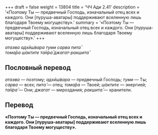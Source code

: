 +++
draft = false
weight = 13804
title = 'ЧЧ Ади 2.41'
description = '«Поэтому Ты — предвечный Господь, изначальный отец всех и каждого. Они [пуруша-аватары] поддерживают вселенную лишь благодаря Твоему могуществу».'
summary = '«Поэтому Ты — предвечный Господь, изначальный отец всех и каждого. Они [пуруша-аватары] поддерживают вселенную лишь благодаря Твоему могуществу».'
+++

_атаэва адхӣш́вара туми сарва пита̄  
тома̄ра ш́актите та̄н̇ра̄ джагат-ракшита̄_

## Пословный перевод

_атаэва_ — поэтому; _адхӣш́вара_ — предвечный Господь; _туми_ — Ты; _сарва_ — всех; _пита̄_ — отец; _тома̄ра_ — Твоей; _ш́актите_ — энергией; _та̄н̇ра̄_ — Они; _джагат_ — мироздания; _ракшита̄_ — хранители.

## Перевод

**«Поэтому Ты — предвечный Господь, изначальный отец всех и каждого. Они \[пуруша-аватары\] поддерживают вселенную лишь благодаря Твоему могуществу».**
